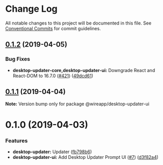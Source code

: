 # Change Log

All notable changes to this project will be documented in this file.
See [Conventional Commits](https://conventionalcommits.org) for commit guidelines.

## [0.1.2](https://github.com/wireapp/wire-desktop-packages/tree/master/packages/desktop-updater-ui/compare/@wireapp/desktop-updater-ui@0.1.1...@wireapp/desktop-updater-ui@0.1.2) (2019-04-05)


### Bug Fixes

* **desktop-updater-core,desktop-updater-ui:** Downgrade React and React-DOM to 16.7.0 ([#421](https://github.com/wireapp/wire-desktop-packages/tree/master/packages/desktop-updater-ui/issues/421)) ([49dcd61](https://github.com/wireapp/wire-desktop-packages/tree/master/packages/desktop-updater-ui/commit/49dcd61))





## [0.1.1](https://github.com/wireapp/wire-desktop-packages/tree/master/packages/desktop-updater-ui/compare/@wireapp/desktop-updater-ui@0.1.0...@wireapp/desktop-updater-ui@0.1.1) (2019-04-04)

**Note:** Version bump only for package @wireapp/desktop-updater-ui





# 0.1.0 (2019-04-03)


### Features

* **desktop-updater:** Updater ([fb798b6](https://github.com/wireapp/wire-desktop-packages/tree/master/packages/desktop-updater-ui/commit/fb798b6))
* **desktop-updater-ui:** Add Desktop Updater Prompt UI ([#7](https://github.com/wireapp/wire-desktop-packages/tree/master/packages/desktop-updater-ui/issues/7)) ([d3f82a4](https://github.com/wireapp/wire-desktop-packages/tree/master/packages/desktop-updater-ui/commit/d3f82a4))
